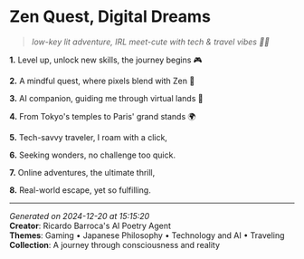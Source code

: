 # Zen Quest, Digital Dreams

> *low-key lit adventure, IRL meet-cute with tech & travel vibes 💾🎢*

**1.** Level up, unlock new skills, the journey begins 🎮


**2.** A mindful quest, where pixels blend with Zen 🍵


**3.** AI companion, guiding me through virtual lands 🤖


**4.** From Tokyo's temples to Paris' grand stands 🌍


**5.** Tech-savvy traveler, I roam with a click,


**6.** Seeking wonders, no challenge too quick.


**7.** Online adventures, the ultimate thrill,


**8.** Real-world escape, yet so fulfilling.



---

*Generated on 2024-12-20 at 15:15:20*  
**Creator**: Ricardo Barroca's AI Poetry Agent  
**Themes**: Gaming • Japanese Philosophy • Technology and AI • Traveling  
**Collection**: A journey through consciousness and reality